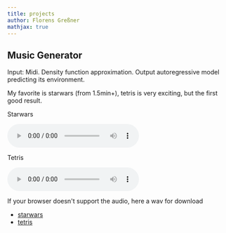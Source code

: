 ```yaml
---
title: projects
author: Florens Greßner
mathjax: true
---
```


## Music Generator

Input: Midi. Density function approximation. Output autoregressive model predicting its environment.

My favorite is starwars (from 1.5min+), tetris is very exciting, but the first good result.

Starwars

<audio controls="controls">
  <source type="audio/wav" src="./nc_starwars_001.wav"></source>
  <p>Your browser does not support the audio element.</p>
</audio>

Tetris

<audio controls="controls">
  <source type="audio/wav" src="./nc_tetris001.wav"></source>
  <p>Your browser does not support the audio element.</p>
</audio>


If your browser doesn't support the audio, here a wav for download
- [starwars](./nc_starwars_001.wav)
- [tetris](./nc_tetris001.wav)


